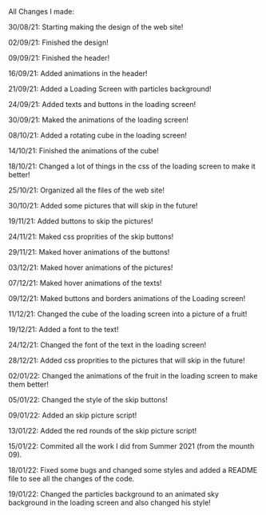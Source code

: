 All Changes I made:


30/08/21: Starting making the design of the web site!

02/09/21: Finished the design!

09/09/21: Finished the header!

16/09/21: Added animations in the header!

21/09/21: Added a Loading Screen with particles background!

24/09/21: Added texts and buttons in the loading screen!

30/09/21: Maked the animations of the loading screen!

08/10/21: Added a rotating cube in the loading screen!

14/10/21: Finished the animations of the cube!

18/10/21: Changed a lot of things in the css of the loading screen to make it better!

25/10/21: Organized all the files of the web site!

30/10/21: Added some pictures that will skip in the future!

19/11/21: Added buttons to skip the pictures!

24/11/21: Maked css proprities of the skip buttons!

29/11/21: Maked hover animations of the buttons!

03/12/21: Maked hover animations of the pictures!

07/12/21: Maked hover animations of the texts!

09/12/21: Maked buttons and borders animations of the Loading screen!

11/12/21: Changed the cube of the loading screen into a picture of a fruit!

19/12/21: Added a font to the text!

24/12/21: Changed the font of the text in the loading screen! 

28/12/21: Added css proprities to the pictures that will skip in the future!

02/01/22: Changed the animations of the fruit in the loading screen to make them better!

05/01/22: Changed the style of the skip buttons!

09/01/22: Added an skip picture script!

13/01/22: Added the red rounds of the skip picture script!

15/01/22: Commited all the work I did from Summer 2021 (from the mounth 09).

18/01/22: Fixed some bugs and changed some styles and added a README file to see all the changes of the code.

19/01/22: Changed the particles background to an animated sky background in the loading screen and also changed his style!
